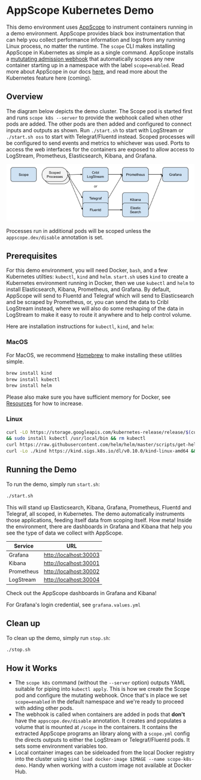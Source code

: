 # AppScope Kubernetes Demo

This demo environment uses [AppScope](https://appscope.dev/) to instrument containers running in a demo environment. AppScope provides black box instrumentation that can help you collect performance information and logs from any running Linux process, no matter the runtime. The `scope` CLI makes installing AppScope in Kubernetes as simple as a single command. AppScope installs a [mututating admission webhook](https://kubernetes.io/docs/reference/access-authn-authz/extensible-admission-controllers/) that automatically scopes any new container starting up in a namespace with the label `scope=enabled`. Read more about AppScope in our docs [here](https://appscope.dev/docs/overview), and read more about the Kubernetes feature here (coming).

## Overview

The diagram below depicts the demo cluster. The Scope pod is started first and runs `scope k8s --server` to provide the webhook called when other pods are added. The other pods are then added and configured to connect inputs and outputs as shown. Run `./start.sh` to start with LogStream or `./start.sh oss` to start with Telegraf/Fluentd instead. Scoped processes will be configured to send events and metrics to whichever was used. Ports to access the web interfaces for the containers are exposed to allow access to LogStream, Prometheus, Elasticsearch, Kibana, and Grafana. 

![Block Diagram](block_diagram.png)

Processes run in additional pods will be scoped unless the `appscope.dev/disable` annotation is set.

## Prerequisites
For this demo environment, you will need Docker, `bash`, and a few Kubernetes utilties: `kubectl`, `kind` and `helm`. `start.sh` uses `kind` to create a Kubernetes environment running in Docker, then we use `kubectl` and `helm` to install Elasticsearch, Kibana, Prometheus, and Grafana. By default, AppScope will send to Fluentd and Telegraf which will send to Elasticsearch and be scraped by Prometheus, or, you can send the data to Cribl LogStream instead, where we will also do some reshaping of the data in LogStream to make it easy to route it anywhere and to help control volume.

Here are installation instructions for `kubectl`, `kind`, and `helm`:

### MacOS
For MacOS, we recommend [Homebrew](https://brew.sh) to make installing these utilities simple.
```bash
brew install kind
brew install kubectl
brew install helm
```

Please also make sure you have sufficient memory for Docker, see [Resources](https://docs.docker.com/docker-for-mac/#resources) for how to increase.

### Linux
```bash
curl -LO https://storage.googleapis.com/kubernetes-release/release/$(curl -s https://storage.googleapis.com/kubernetes-release/release/stable.txt)/bin/linux/amd64/kubectl \
&& sudo install kubectl /usr/local/bin && rm kubectl
curl https://raw.githubusercontent.com/helm/helm/master/scripts/get-helm-3 | bash
curl -Lo ./kind https://kind.sigs.k8s.io/dl/v0.10.0/kind-linux-amd64 && sudo install kind /usr/local/bin && rm ./kind
```

## Running the Demo

To run the demo, simply run `start.sh`:

```bash
./start.sh
```

This will stand up Elasticsearch, Kibana, Grafana, Prometheus, Fluentd and Telegraf, all scoped, in Kubernetes. The demo automatically instruments those applications, feeding itself data from scoping itself. How meta! Inside the environment, there are dashboards in Grafana and Kibana that help you see the type of data we collect with AppScope. 

|Service|URL|
|-------|---|
|Grafana|[http://localhost:30003](http://localhost:30003)|
|Kibana|[http://localhost:30001](http://localhost:30001)|
|Prometheus|[http://localhost:30002](http://localhost:30002)|
|LogStream|[http://localhost:30004](http://localhost:30004)|

Check out the AppScope dashboards in Grafana and Kibana!

For Grafana's login credential, see `grafana.values.yml`

## Clean up

To clean up the demo, simply run `stop.sh`:

```bash
./stop.sh
```

## How it Works

* The `scope k8s` command (without the `--server` option) outputs YAML suitable for piping into `kubectl apply`. This is how we create the Scope pod and configure the mutating webhook. Once that's in place we set `scope=enabled` in the default namespace and we're ready to proceed with adding other pods.
* The webhook is called when containers are added in pods that **don't** have the `appscope.dev/disable` annotation. It creates and populates a volume that is mounted at `/scope` in the containers. It contains the extracted AppScope programs an library along with a `scope.yml` config the directs outputs to either the LogStream or Telegraf/Fluentd pods. It sets some environment variables too.
* Local container images can be sideloaded from the local Docker registry into the cluster using `kind load docker-image $IMAGE --name scope-k8s-demo`. Handy when working with a custom image not available at Docker Hub.


